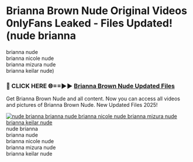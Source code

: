 # Brianna Brown Nude Original Videos 0nlyFans Leaked - Files Updated! (nude brianna<br>
brianna nude<br>
brianna nicole nude<br>
brianna mizura nude<br>
brianna keilar nude)

<h3>🔴 CLICK HERE 🌐==►► <a href="https://tinyurl.com/2p9ay9w9" rel="nofollow">Brianna Brown Nude Updated Files</a></h3>

Get Brianna Brown Nude and all content. Now you can access all videos and pictures of Brianna Brown Nude. New Updated Files 2025!

[![nude brianna<br>
brianna nude<br>
brianna nicole nude<br>
brianna mizura nude<br>
brianna keilar nude](https://i.imgur.com/KQgVmj3.gif)](https://tinyurl.com/2p9ay9w9)
nude brianna<br>
brianna nude<br>
brianna nicole nude<br>
brianna mizura nude<br>
brianna keilar nude